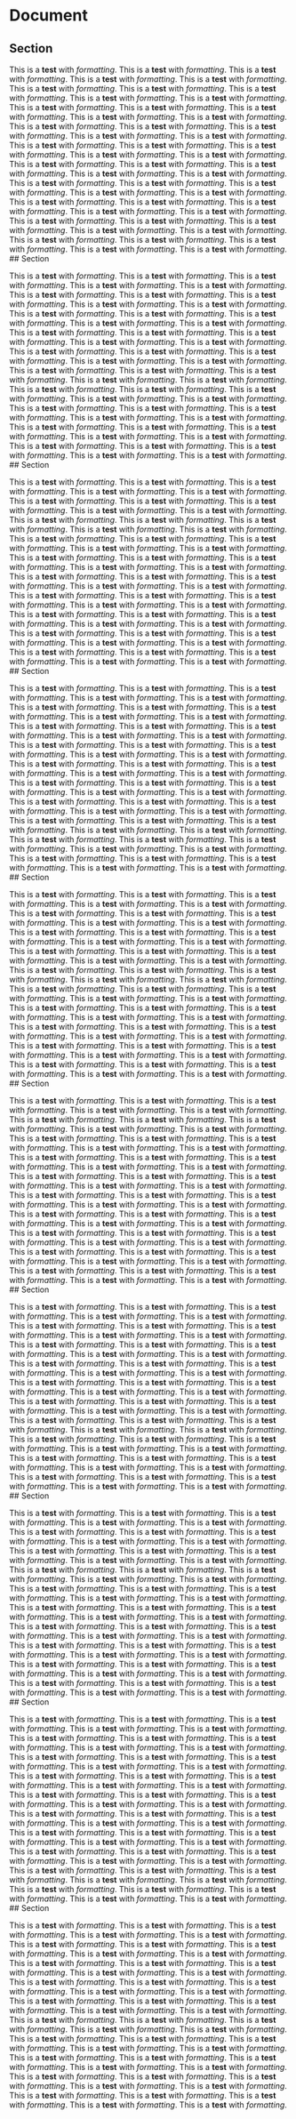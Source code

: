# Document

## Section

This is a **test** with *formatting*. This is a **test** with *formatting*. This is a **test** with *formatting*. This is a **test** with *formatting*. This is a **test** with *formatting*. This is a **test** with *formatting*. This is a **test** with *formatting*. This is a **test** with *formatting*. This is a **test** with *formatting*. This is a **test** with *formatting*. This is a **test** with *formatting*. This is a **test** with *formatting*. This is a **test** with *formatting*. This is a **test** with *formatting*. This is a **test** with *formatting*. This is a **test** with *formatting*. This is a **test** with *formatting*. This is a **test** with *formatting*. This is a **test** with *formatting*. This is a **test** with *formatting*. This is a **test** with *formatting*. This is a **test** with *formatting*. This is a **test** with *formatting*. This is a **test** with *formatting*. This is a **test** with *formatting*. This is a **test** with *formatting*. This is a **test** with *formatting*. This is a **test** with *formatting*. This is a **test** with *formatting*. This is a **test** with *formatting*. This is a **test** with *formatting*. This is a **test** with *formatting*. This is a **test** with *formatting*. This is a **test** with *formatting*. This is a **test** with *formatting*. This is a **test** with *formatting*. This is a **test** with *formatting*. This is a **test** with *formatting*. This is a **test** with *formatting*. This is a **test** with *formatting*. This is a **test** with *formatting*. This is a **test** with *formatting*. This is a **test** with *formatting*. This is a **test** with *formatting*. This is a **test** with *formatting*. This is a **test** with *formatting*. This is a **test** with *formatting*. This is a **test** with *formatting*. This is a **test** with *formatting*. This is a **test** with *formatting*. ## Section

This is a **test** with *formatting*. This is a **test** with *formatting*. This is a **test** with *formatting*. This is a **test** with *formatting*. This is a **test** with *formatting*. This is a **test** with *formatting*. This is a **test** with *formatting*. This is a **test** with *formatting*. This is a **test** with *formatting*. This is a **test** with *formatting*. This is a **test** with *formatting*. This is a **test** with *formatting*. This is a **test** with *formatting*. This is a **test** with *formatting*. This is a **test** with *formatting*. This is a **test** with *formatting*. This is a **test** with *formatting*. This is a **test** with *formatting*. This is a **test** with *formatting*. This is a **test** with *formatting*. This is a **test** with *formatting*. This is a **test** with *formatting*. This is a **test** with *formatting*. This is a **test** with *formatting*. This is a **test** with *formatting*. This is a **test** with *formatting*. This is a **test** with *formatting*. This is a **test** with *formatting*. This is a **test** with *formatting*. This is a **test** with *formatting*. This is a **test** with *formatting*. This is a **test** with *formatting*. This is a **test** with *formatting*. This is a **test** with *formatting*. This is a **test** with *formatting*. This is a **test** with *formatting*. This is a **test** with *formatting*. This is a **test** with *formatting*. This is a **test** with *formatting*. This is a **test** with *formatting*. This is a **test** with *formatting*. This is a **test** with *formatting*. This is a **test** with *formatting*. This is a **test** with *formatting*. This is a **test** with *formatting*. This is a **test** with *formatting*. This is a **test** with *formatting*. This is a **test** with *formatting*. This is a **test** with *formatting*. This is a **test** with *formatting*. ## Section

This is a **test** with *formatting*. This is a **test** with *formatting*. This is a **test** with *formatting*. This is a **test** with *formatting*. This is a **test** with *formatting*. This is a **test** with *formatting*. This is a **test** with *formatting*. This is a **test** with *formatting*. This is a **test** with *formatting*. This is a **test** with *formatting*. This is a **test** with *formatting*. This is a **test** with *formatting*. This is a **test** with *formatting*. This is a **test** with *formatting*. This is a **test** with *formatting*. This is a **test** with *formatting*. This is a **test** with *formatting*. This is a **test** with *formatting*. This is a **test** with *formatting*. This is a **test** with *formatting*. This is a **test** with *formatting*. This is a **test** with *formatting*. This is a **test** with *formatting*. This is a **test** with *formatting*. This is a **test** with *formatting*. This is a **test** with *formatting*. This is a **test** with *formatting*. This is a **test** with *formatting*. This is a **test** with *formatting*. This is a **test** with *formatting*. This is a **test** with *formatting*. This is a **test** with *formatting*. This is a **test** with *formatting*. This is a **test** with *formatting*. This is a **test** with *formatting*. This is a **test** with *formatting*. This is a **test** with *formatting*. This is a **test** with *formatting*. This is a **test** with *formatting*. This is a **test** with *formatting*. This is a **test** with *formatting*. This is a **test** with *formatting*. This is a **test** with *formatting*. This is a **test** with *formatting*. This is a **test** with *formatting*. This is a **test** with *formatting*. This is a **test** with *formatting*. This is a **test** with *formatting*. This is a **test** with *formatting*. This is a **test** with *formatting*. ## Section

This is a **test** with *formatting*. This is a **test** with *formatting*. This is a **test** with *formatting*. This is a **test** with *formatting*. This is a **test** with *formatting*. This is a **test** with *formatting*. This is a **test** with *formatting*. This is a **test** with *formatting*. This is a **test** with *formatting*. This is a **test** with *formatting*. This is a **test** with *formatting*. This is a **test** with *formatting*. This is a **test** with *formatting*. This is a **test** with *formatting*. This is a **test** with *formatting*. This is a **test** with *formatting*. This is a **test** with *formatting*. This is a **test** with *formatting*. This is a **test** with *formatting*. This is a **test** with *formatting*. This is a **test** with *formatting*. This is a **test** with *formatting*. This is a **test** with *formatting*. This is a **test** with *formatting*. This is a **test** with *formatting*. This is a **test** with *formatting*. This is a **test** with *formatting*. This is a **test** with *formatting*. This is a **test** with *formatting*. This is a **test** with *formatting*. This is a **test** with *formatting*. This is a **test** with *formatting*. This is a **test** with *formatting*. This is a **test** with *formatting*. This is a **test** with *formatting*. This is a **test** with *formatting*. This is a **test** with *formatting*. This is a **test** with *formatting*. This is a **test** with *formatting*. This is a **test** with *formatting*. This is a **test** with *formatting*. This is a **test** with *formatting*. This is a **test** with *formatting*. This is a **test** with *formatting*. This is a **test** with *formatting*. This is a **test** with *formatting*. This is a **test** with *formatting*. This is a **test** with *formatting*. This is a **test** with *formatting*. This is a **test** with *formatting*. ## Section

This is a **test** with *formatting*. This is a **test** with *formatting*. This is a **test** with *formatting*. This is a **test** with *formatting*. This is a **test** with *formatting*. This is a **test** with *formatting*. This is a **test** with *formatting*. This is a **test** with *formatting*. This is a **test** with *formatting*. This is a **test** with *formatting*. This is a **test** with *formatting*. This is a **test** with *formatting*. This is a **test** with *formatting*. This is a **test** with *formatting*. This is a **test** with *formatting*. This is a **test** with *formatting*. This is a **test** with *formatting*. This is a **test** with *formatting*. This is a **test** with *formatting*. This is a **test** with *formatting*. This is a **test** with *formatting*. This is a **test** with *formatting*. This is a **test** with *formatting*. This is a **test** with *formatting*. This is a **test** with *formatting*. This is a **test** with *formatting*. This is a **test** with *formatting*. This is a **test** with *formatting*. This is a **test** with *formatting*. This is a **test** with *formatting*. This is a **test** with *formatting*. This is a **test** with *formatting*. This is a **test** with *formatting*. This is a **test** with *formatting*. This is a **test** with *formatting*. This is a **test** with *formatting*. This is a **test** with *formatting*. This is a **test** with *formatting*. This is a **test** with *formatting*. This is a **test** with *formatting*. This is a **test** with *formatting*. This is a **test** with *formatting*. This is a **test** with *formatting*. This is a **test** with *formatting*. This is a **test** with *formatting*. This is a **test** with *formatting*. This is a **test** with *formatting*. This is a **test** with *formatting*. This is a **test** with *formatting*. This is a **test** with *formatting*. ## Section

This is a **test** with *formatting*. This is a **test** with *formatting*. This is a **test** with *formatting*. This is a **test** with *formatting*. This is a **test** with *formatting*. This is a **test** with *formatting*. This is a **test** with *formatting*. This is a **test** with *formatting*. This is a **test** with *formatting*. This is a **test** with *formatting*. This is a **test** with *formatting*. This is a **test** with *formatting*. This is a **test** with *formatting*. This is a **test** with *formatting*. This is a **test** with *formatting*. This is a **test** with *formatting*. This is a **test** with *formatting*. This is a **test** with *formatting*. This is a **test** with *formatting*. This is a **test** with *formatting*. This is a **test** with *formatting*. This is a **test** with *formatting*. This is a **test** with *formatting*. This is a **test** with *formatting*. This is a **test** with *formatting*. This is a **test** with *formatting*. This is a **test** with *formatting*. This is a **test** with *formatting*. This is a **test** with *formatting*. This is a **test** with *formatting*. This is a **test** with *formatting*. This is a **test** with *formatting*. This is a **test** with *formatting*. This is a **test** with *formatting*. This is a **test** with *formatting*. This is a **test** with *formatting*. This is a **test** with *formatting*. This is a **test** with *formatting*. This is a **test** with *formatting*. This is a **test** with *formatting*. This is a **test** with *formatting*. This is a **test** with *formatting*. This is a **test** with *formatting*. This is a **test** with *formatting*. This is a **test** with *formatting*. This is a **test** with *formatting*. This is a **test** with *formatting*. This is a **test** with *formatting*. This is a **test** with *formatting*. This is a **test** with *formatting*. ## Section

This is a **test** with *formatting*. This is a **test** with *formatting*. This is a **test** with *formatting*. This is a **test** with *formatting*. This is a **test** with *formatting*. This is a **test** with *formatting*. This is a **test** with *formatting*. This is a **test** with *formatting*. This is a **test** with *formatting*. This is a **test** with *formatting*. This is a **test** with *formatting*. This is a **test** with *formatting*. This is a **test** with *formatting*. This is a **test** with *formatting*. This is a **test** with *formatting*. This is a **test** with *formatting*. This is a **test** with *formatting*. This is a **test** with *formatting*. This is a **test** with *formatting*. This is a **test** with *formatting*. This is a **test** with *formatting*. This is a **test** with *formatting*. This is a **test** with *formatting*. This is a **test** with *formatting*. This is a **test** with *formatting*. This is a **test** with *formatting*. This is a **test** with *formatting*. This is a **test** with *formatting*. This is a **test** with *formatting*. This is a **test** with *formatting*. This is a **test** with *formatting*. This is a **test** with *formatting*. This is a **test** with *formatting*. This is a **test** with *formatting*. This is a **test** with *formatting*. This is a **test** with *formatting*. This is a **test** with *formatting*. This is a **test** with *formatting*. This is a **test** with *formatting*. This is a **test** with *formatting*. This is a **test** with *formatting*. This is a **test** with *formatting*. This is a **test** with *formatting*. This is a **test** with *formatting*. This is a **test** with *formatting*. This is a **test** with *formatting*. This is a **test** with *formatting*. This is a **test** with *formatting*. This is a **test** with *formatting*. This is a **test** with *formatting*. ## Section

This is a **test** with *formatting*. This is a **test** with *formatting*. This is a **test** with *formatting*. This is a **test** with *formatting*. This is a **test** with *formatting*. This is a **test** with *formatting*. This is a **test** with *formatting*. This is a **test** with *formatting*. This is a **test** with *formatting*. This is a **test** with *formatting*. This is a **test** with *formatting*. This is a **test** with *formatting*. This is a **test** with *formatting*. This is a **test** with *formatting*. This is a **test** with *formatting*. This is a **test** with *formatting*. This is a **test** with *formatting*. This is a **test** with *formatting*. This is a **test** with *formatting*. This is a **test** with *formatting*. This is a **test** with *formatting*. This is a **test** with *formatting*. This is a **test** with *formatting*. This is a **test** with *formatting*. This is a **test** with *formatting*. This is a **test** with *formatting*. This is a **test** with *formatting*. This is a **test** with *formatting*. This is a **test** with *formatting*. This is a **test** with *formatting*. This is a **test** with *formatting*. This is a **test** with *formatting*. This is a **test** with *formatting*. This is a **test** with *formatting*. This is a **test** with *formatting*. This is a **test** with *formatting*. This is a **test** with *formatting*. This is a **test** with *formatting*. This is a **test** with *formatting*. This is a **test** with *formatting*. This is a **test** with *formatting*. This is a **test** with *formatting*. This is a **test** with *formatting*. This is a **test** with *formatting*. This is a **test** with *formatting*. This is a **test** with *formatting*. This is a **test** with *formatting*. This is a **test** with *formatting*. This is a **test** with *formatting*. This is a **test** with *formatting*. ## Section

This is a **test** with *formatting*. This is a **test** with *formatting*. This is a **test** with *formatting*. This is a **test** with *formatting*. This is a **test** with *formatting*. This is a **test** with *formatting*. This is a **test** with *formatting*. This is a **test** with *formatting*. This is a **test** with *formatting*. This is a **test** with *formatting*. This is a **test** with *formatting*. This is a **test** with *formatting*. This is a **test** with *formatting*. This is a **test** with *formatting*. This is a **test** with *formatting*. This is a **test** with *formatting*. This is a **test** with *formatting*. This is a **test** with *formatting*. This is a **test** with *formatting*. This is a **test** with *formatting*. This is a **test** with *formatting*. This is a **test** with *formatting*. This is a **test** with *formatting*. This is a **test** with *formatting*. This is a **test** with *formatting*. This is a **test** with *formatting*. This is a **test** with *formatting*. This is a **test** with *formatting*. This is a **test** with *formatting*. This is a **test** with *formatting*. This is a **test** with *formatting*. This is a **test** with *formatting*. This is a **test** with *formatting*. This is a **test** with *formatting*. This is a **test** with *formatting*. This is a **test** with *formatting*. This is a **test** with *formatting*. This is a **test** with *formatting*. This is a **test** with *formatting*. This is a **test** with *formatting*. This is a **test** with *formatting*. This is a **test** with *formatting*. This is a **test** with *formatting*. This is a **test** with *formatting*. This is a **test** with *formatting*. This is a **test** with *formatting*. This is a **test** with *formatting*. This is a **test** with *formatting*. This is a **test** with *formatting*. This is a **test** with *formatting*. ## Section

This is a **test** with *formatting*. This is a **test** with *formatting*. This is a **test** with *formatting*. This is a **test** with *formatting*. This is a **test** with *formatting*. This is a **test** with *formatting*. This is a **test** with *formatting*. This is a **test** with *formatting*. This is a **test** with *formatting*. This is a **test** with *formatting*. This is a **test** with *formatting*. This is a **test** with *formatting*. This is a **test** with *formatting*. This is a **test** with *formatting*. This is a **test** with *formatting*. This is a **test** with *formatting*. This is a **test** with *formatting*. This is a **test** with *formatting*. This is a **test** with *formatting*. This is a **test** with *formatting*. This is a **test** with *formatting*. This is a **test** with *formatting*. This is a **test** with *formatting*. This is a **test** with *formatting*. This is a **test** with *formatting*. This is a **test** with *formatting*. This is a **test** with *formatting*. This is a **test** with *formatting*. This is a **test** with *formatting*. This is a **test** with *formatting*. This is a **test** with *formatting*. This is a **test** with *formatting*. This is a **test** with *formatting*. This is a **test** with *formatting*. This is a **test** with *formatting*. This is a **test** with *formatting*. This is a **test** with *formatting*. This is a **test** with *formatting*. This is a **test** with *formatting*. This is a **test** with *formatting*. This is a **test** with *formatting*. This is a **test** with *formatting*. This is a **test** with *formatting*. This is a **test** with *formatting*. This is a **test** with *formatting*. This is a **test** with *formatting*. This is a **test** with *formatting*. This is a **test** with *formatting*. This is a **test** with *formatting*. This is a **test** with *formatting*. 
